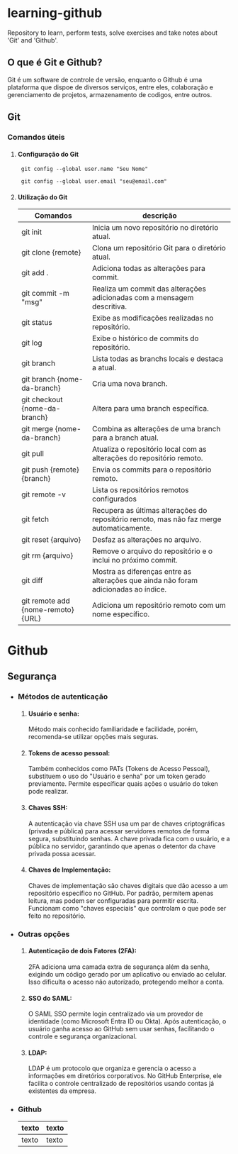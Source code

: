 # learning-github
Repository to learn, perform tests, solve exercises and take notes about 'Git' and 'Github'.

## O que é Git e Github?
Git é um software de controle de versão, enquanto o Github é uma plataforma que dispoe de diversos serviços, entre eles, colaboração e gerenciamento de projetos, armazenamento de codigos, entre outros.

## Git
### Comandos úteis
1. #### Configuração do Git
        git config --global user.name "Seu Nome"

        git config --global user.email "seu@email.com"
2. #### Utilização do Git
    | Comandos | descrição |
    --------|--------
    | git init | Inicia um novo repositório no diretório atual. |
    | git clone {remote} | Clona um repositório Git para o diretório atual. |
    | git add . | Adiciona todas as alterações para commit. |
    | git commit -m "msg" | Realiza um commit das alterações adicionadas com a mensagem descritiva.|
    | git status | Exibe as modificações realizadas no repositório. |
    | git log | Exibe o histórico de commits do repositório. |
    | git branch | Lista todas as branchs locais e destaca a atual. |
    | git branch {nome-da-branch} | Cria uma nova branch. |
    | git checkout {nome-da-branch} | Altera para uma branch específica. |
    | git merge {nome-da-branch} | Combina as alterações de uma branch para a branch atual. |
    | git pull | Atualiza o repositório local com as alterações do repositório remoto. |
    | git push {remote} {branch} | Envia os commits para o repositório remoto. |
    | git remote -v | Lista os repositórios remotos configurados |
    | git fetch | Recupera as últimas alterações do repositório remoto, mas não faz merge automaticamente. |
    | git reset {arquivo} | Desfaz as alterações no arquivo. |
    | git rm {arquivo} | Remove o arquivo do repositório e o inclui no próximo commit. |
    | git diff | Mostra as diferenças entre as alterações que ainda não foram adicionadas ao índice. |
    | git remote add {nome-remoto} {URL} | Adiciona um repositório remoto com um nome específico. |

# Github

## Segurança
- ### Métodos de autenticação
    1. #### Usuário e senha:
        Método mais conhecido familiaridade e facilidade, porém, recomenda-se utilizar opções mais seguras.
    2. #### Tokens de acesso pessoal:
        Também conhecidos como PATs (Tokens de Acesso Pessoal), substituem o uso do "Usuário e senha" por um token gerado previamente. Permite específicar quais ações o usuário do token pode realizar.
    3. #### Chaves SSH:
        A autenticação via chave SSH usa um par de chaves criptográficas (privada e pública) para acessar servidores remotos de forma segura, substituindo senhas. A chave privada fica com o usuário, e a pública no servidor, garantindo que apenas o detentor da chave privada possa acessar.
    4. #### Chaves de Implementação:
        Chaves de implementação são chaves digitais que dão acesso a um repositório específico no GitHub. Por padrão, permitem apenas leitura, mas podem ser configuradas para permitir escrita. Funcionam como "chaves especiais" que controlam o que pode ser feito no repositório.

- ### Outras opções
    1. #### Autenticação de dois Fatores (2FA):
        2FA adiciona uma camada extra de segurança além da senha, exigindo um código gerado por um aplicativo ou enviado ao celular. Isso dificulta o acesso não autorizado, protegendo melhor a conta.
    2. #### SSO do SAML:
        O SAML SSO permite login centralizado via um provedor de identidade (como Microsoft Entra ID ou Okta). Após autenticação, o usuário ganha acesso ao GitHub sem usar senhas, facilitando o controle e segurança organizacional.
    3. #### LDAP:
        LDAP é um protocolo que organiza e gerencia o acesso a informações em diretórios corporativos. No GitHub Enterprise, ele facilita o controle centralizado de repositórios usando contas já existentes da empresa.


        
- ### Github
    | texto | texto |
    --------|--------
    | texto | texto |

